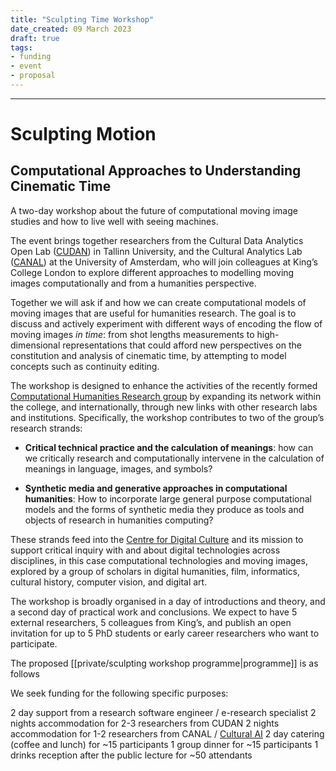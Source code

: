 ```yaml
---
title: "Sculpting Time Workshop"
date_created: 09 March 2023
draft: true
tags:
- funding
- event
- proposal
---
```

---

# Sculpting Motion
## Computational Approaches to Understanding Cinematic Time

A two-day workshop about the future of computational moving image studies and how to live well with seeing machines.

The event brings together researchers from the Cultural Data Analytics Open Lab ([CUDAN](https://cudan.tlu.ee/)) in Tallinn University, and the Cultural Analytics Lab ([CANAL](http://canal-lab.uva.nl/about/)) at the University of Amsterdam, who will join colleagues at King’s College London to explore different approaches to modelling moving images computationally and from a humanities perspective.

Together we will ask if and how we can create computational models of moving images that are useful for humanities research. The goal is to discuss and actively experiment with different ways of encoding the flow of moving images _in time_: from shot lengths measurements to high-dimensional representations that could afford new perspectives on the constitution and analysis of cinematic time, by attempting to model concepts such as continuity editing.

The workshop is designed to enhance the activities of the recently formed [Computational Humanities Research group](https://www.kcl.ac.uk/research/computational-humanities-research-group) by expanding its network within the college, and internationally, through new links with other research labs and institutions. Specifically, the workshop contributes to two of the group’s research strands:

- **Critical technical practice and the calculation of meanings**: how can we critically research and computationally intervene in the calculation of meanings in language, images, and symbols? 
 
- **Synthetic media and generative approaches in computational humanities**: How to incorporate large general purpose computational models and the forms of synthetic media they produce as tools and objects of research in humanities computing? 

These strands feed into the [Centre for Digital Culture](https://www.kcl.ac.uk/research/cdc) and its mission to support critical inquiry with and about digital technologies across disciplines, in this case computational technologies and moving images, explored by a group of scholars in digital humanities, film, informatics, cultural history, computer vision, and digital art.

The workshop is broadly organised in a day of introductions and theory, and a second day of practical work and conclusions. We expect to have 5 external researchers, 5 colleagues from King’s, and publish an open invitation for up to 5 PhD students or early career researchers who want to participate.

The proposed [[private/sculpting workshop programme|programme]] is as follows

We seek funding for the following specific purposes:

2 day support from a research software engineer / e-research specialist
2 nights accommodation for 2-3 researchers from CUDAN
2 nights accommodation for 1-2 researchers from CANAL / [Cultural AI](https://www.cultural-ai.nl/)
2 day catering (coffee and lunch) for ~15 participants
1 group dinner for ~15 participants
1 drinks reception after the public lecture for ~50 attendants